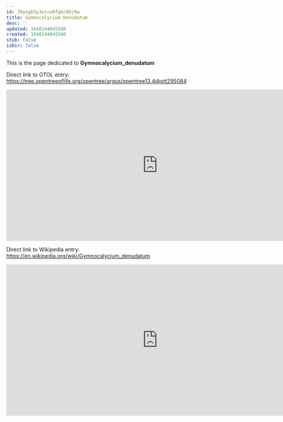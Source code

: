 ```yaml
---
id: 39yegk5p3ezcw0fgbc8bj9w
title: Gymnocalycium Denudatum
desc: ''
updated: 1648144045580
created: 1648144045580
stub: false
isDir: false
---
```

This is the page dedicated to **Gymnocalycium_denudatum**


Direct link to OTOL entry: https://tree.opentreeoflife.org/opentree/argus/opentree13.4@ott295084



<html>
    <body>
    <iframe src="https://tree.opentreeoflife.org/opentree/argus/opentree13.4@ott295084"
    width="800" height="400" frameborder="0" allowfullscreen> </iframe>
    </body>
</html>
    


Direct link to Wikipedia entry: https://en.wikipedia.org/wiki/Gymnocalycium_denudatum



<html>
    <body>
    <iframe src="https://en.wikipedia.org/wiki/Gymnocalycium_denudatum"
    width="800" height="400" frameborder="0" allowfullscreen> </iframe>
    </body>
</html>
    
